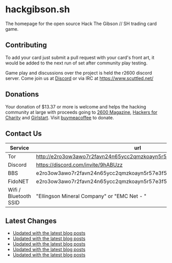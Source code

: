 # hackgibson.sh
The homepage for the open source Hack The Gibson // SH trading card game.


## Contributing

To add your card just submit a pull request with your card's front art, it would be added to the next run of set after community play testing.

Game play and discussions over the project is held the r2600 discord server. Come join us at [Discord](https://discord.com/invite/9hABUzz) or via IRC at https://www.scuttled.net/


## Donations

Your donation of $13.37 or more is welcome and helps the hacking community at large with proceeds going to [2600 Magazine](https://2600.com/), [Hackers for Charity](https://hackersforcharity.org) and [Girlstart](https://girlstart.org).  Visit [buymeacoffee](https://www.buymeacoffee.com/hackgibson.sh) to donate.


## Contact Us

Service | url
-|-
Tor | http://e2ro3ow3awo7r2favn24n65ycc2qmzkoayn5r57e3f56nvjwdcgg32ad.onion
Discord | https://discord.com/invite/9hABUzz
BBS | e2ro3ow3awo7r2favn24n65ycc2qmzkoayn5r57e3f56nvjwdcgg32ad.onion:23
FidoNET | e2ro3ow3awo7r2favn24n65ycc2qmzkoayn5r57e3f56nvjwdcgg32ad.onion:24554
Wifi / Bluetooth SSID | "Ellingson Mineral Company" or "EMC Net - <fidonet address>"

## Latest Changes
<!-- BLOG-POST-LIST:START -->
- [Updated with the latest blog posts](https://github.com/DFW2600/hackgibson.sh/commit/d89cd1f2215112b52de3d501f65a8ec935ea0260)
- [Updated with the latest blog posts](https://github.com/DFW2600/hackgibson.sh/commit/de3a462090f5bdafa5a20800d00ae17371abf2ac)
- [Updated with the latest blog posts](https://github.com/DFW2600/hackgibson.sh/commit/ced13afac55a8299599b8bd8b057e6a47df56d21)
- [Updated with the latest blog posts](https://github.com/DFW2600/hackgibson.sh/commit/f449675a608113f5f59e23b2458a4af13e570782)
- [Updated with the latest blog posts](https://github.com/DFW2600/hackgibson.sh/commit/6f13ef8f58a2b7ae567cce2c3bb7e3c0bf1eead6)
<!-- BLOG-POST-LIST:END -->
